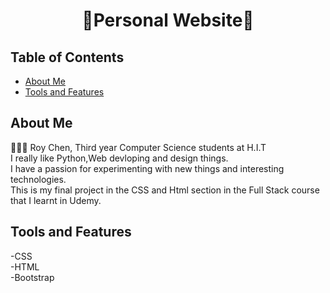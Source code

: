 <div align="center">
  <h1>🌟Personal Website🌟<br/> </h1>
</div>

## Table of Contents
- [About Me](#About-Me)
- [Tools and Features](#tools-and-features)


## About Me
👨🏽‍💻 Roy Chen,
Third year Computer Science students at H.I.T<br/>
I really like Python,Web devloping and design things.<br/>
I have a passion for experimenting with new things and interesting technologies.<br/>
This is my final project in the CSS and Html section in the Full Stack course that I learnt in Udemy.<br/>


## Tools and Features<br/>
-CSS<br/>
-HTML<br/>
-Bootstrap<br/>
